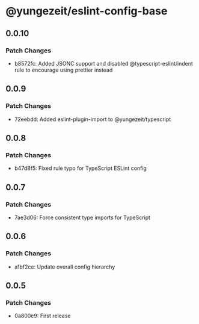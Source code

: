 # @yungezeit/eslint-config-base

## 0.0.10

### Patch Changes

- b8572fc: Added JSONC support and disabled @typescript-eslint/indent rule to encourage using prettier instead

## 0.0.9

### Patch Changes

- 72eebdd: Added eslint-plugin-import to @yungezeit/typescript

## 0.0.8

### Patch Changes

- b47d8f5: Fixed rule typo for TypeScript ESLint config

## 0.0.7

### Patch Changes

- 7ae3d06: Force consistent type imports for TypeScript

## 0.0.6

### Patch Changes

- a1bf2ce: Update overall config hierarchy

## 0.0.5

### Patch Changes

- 0a800e9: First release
